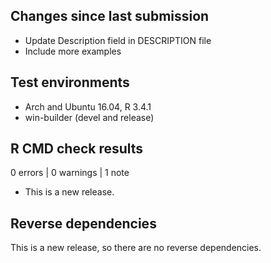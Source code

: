 ## Changes since last submission
* Update Description field in DESCRIPTION file
* Include more examples

## Test environments
* Arch and Ubuntu 16.04, R 3.4.1
* win-builder (devel and release)

## R CMD check results

0 errors | 0 warnings | 1 note

* This is a new release.

## Reverse dependencies

This is a new release, so there are no reverse dependencies.
